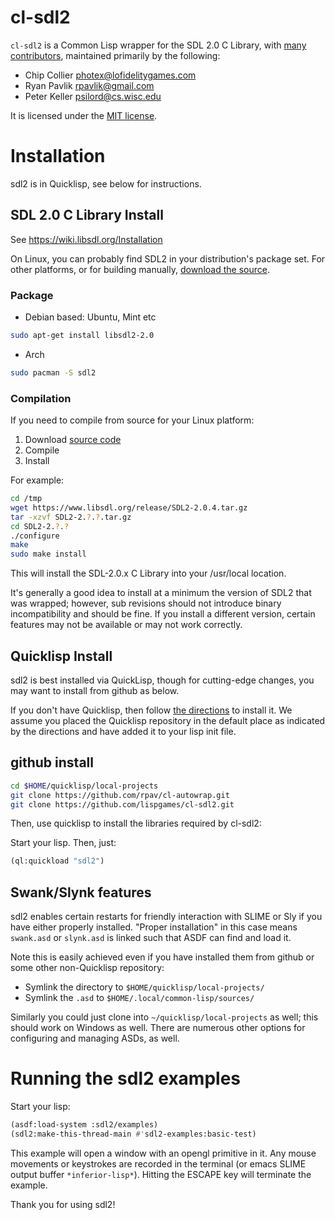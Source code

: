 # cl-sdl2

`cl-sdl2` is a Common Lisp wrapper for the SDL 2.0 C Library, with [many contributors](https://github.com/lispgames/cl-sdl2/graphs/contributors), maintained primarily by the following:

* Chip Collier <photex@lofidelitygames.com>
* Ryan Pavlik <rpavlik@gmail.com>
* Peter Keller <psilord@cs.wisc.edu>

It is licensed under the [MIT license](https://opensource.org/licenses/MIT).

# Installation

sdl2 is in Quicklisp, see below for instructions.

## SDL 2.0 C Library Install
See https://wiki.libsdl.org/Installation

On Linux, you can probably find SDL2 in your distribution's package
set.  For other platforms, or for building manually, [download the
source](http://www.libsdl.org/download-2.0.php).

### Package
* Debian based: Ubuntu, Mint etc
```bash
sudo apt-get install libsdl2-2.0
```
* Arch
```bash
sudo pacman -S sdl2
```

### Compilation

If you need to compile from source for your Linux platform:

1. Download [source code](https://www.libsdl.org/download-2.0.php) 
2. Compile
3. Install
 
For example:
```bash
cd /tmp
wget https://www.libsdl.org/release/SDL2-2.0.4.tar.gz
tar -xzvf SDL2-2.?.?.tar.gz
cd SDL2-2.?.?
./configure
make
sudo make install
```

This will install the SDL-2.0.x C Library into your /usr/local location.

It's generally a good idea to install at a minimum the version of SDL2
that was wrapped; however, sub revisions should not introduce binary
incompatibility and should be fine.  If you install a different
version, certain features may not be available or may not work
correctly.

## Quicklisp Install

sdl2 is best installed via QuickLisp, though for cutting-edge changes,
you may want to install from github as below.

If you don't have Quicklisp, then follow [the
directions](http://www.quicklisp.org/beta/) to install it. We assume
you placed the Quicklisp repository in the default place as indicated
by the directions and have added it to your lisp init file.

## github install
```bash
cd $HOME/quicklisp/local-projects
git clone https://github.com/rpav/cl-autowrap.git
git clone https://github.com/lispgames/cl-sdl2.git
```

Then, use quicklisp to install the libraries required by cl-sdl2:

Start your lisp. Then, just:

```lisp
(ql:quickload "sdl2")
```

## Swank/Slynk features

sdl2 enables certain restarts for friendly interaction with SLIME or
Sly if you have either properly installed.  "Proper installation" in
this case means `swank.asd` or `slynk.asd` is linked such that ASDF
can find and load it.

Note this is easily achieved even if you have installed them from
github or some other non-Quicklisp repository:

* Symlink the directory to `$HOME/quicklisp/local-projects/`
* Symlink the `.asd` to `$HOME/.local/common-lisp/sources/`

Similarly you could just clone into `~/quicklisp/local-projects` as
well; this should work on Windows as well.  There are numerous other
options for configuring and managing ASDs, as well.

# Running the sdl2 examples

Start your lisp:

```lisp
(asdf:load-system :sdl2/examples)
(sdl2:make-this-thread-main #'sdl2-examples:basic-test)
```

This example will open a window with an opengl primitive in it. Any mouse
movements or keystrokes are recorded in the terminal (or emacs SLIME output
buffer ```*inferior-lisp*```). Hitting the ESCAPE key will terminate the example.

Thank you for using sdl2!

